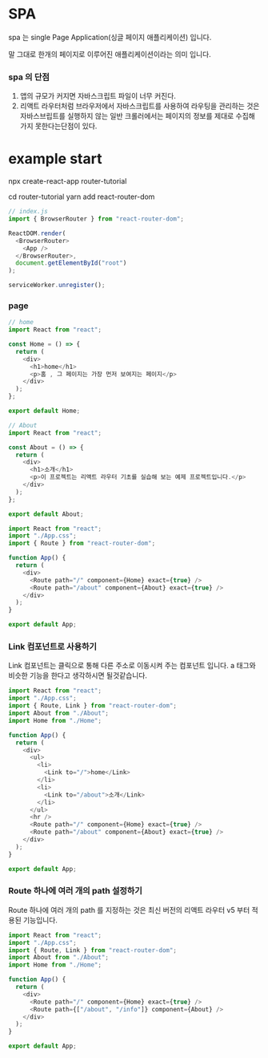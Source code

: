 # SPA

spa 는 single Page Application(싱글 페이지 애플리케이션) 입니다.

말 그대로 한개의 페이지로 이루어진 애플리케이션이라는 의미 입니다.

### spa 의 단점

1. 앱의 규모가 커지면 자바스크립트 파일이 너무 커진다.
2. 리액트 라우터처럼 브라우저에서 자바스크립트를 사용하여 라우팅을 관리하는 것은 자바스브립트를 실행하지 않는 일반 크롤러에서는 페이지의 정보를 제대로 수집해 가지 못한다는단점이 있다.

# example start

npx create-react-app router-tutorial

cd router-tutorial
yarn add react-router-dom

```javascript
// index.js
import { BrowserRouter } from "react-router-dom";

ReactDOM.render(
  <BrowserRouter>
    <App />
  </BrowserRouter>,
  document.getElementById("root")
);

serviceWorker.unregister();
```

### page

```javascript
// home
import React from "react";

const Home = () => {
  return (
    <div>
      <h1>home</h1>
      <p>홈 , 그 페이지는 가장 먼저 보여지는 페이지</p>
    </div>
  );
};

export default Home;
```

```javascript
// About
import React from "react";

const About = () => {
  return (
    <div>
      <h1>소개</h1>
      <p>이 프로젝트는 리액트 라우터 기초를 실습해 보는 예제 프로젝트입니다.</p>
    </div>
  );
};

export default About;
```

```javascript
import React from "react";
import "./App.css";
import { Route } from "react-router-dom";

function App() {
  return (
    <div>
      <Route path="/" component={Home} exact={true} />
      <Route path="/about" component={About} exact={true} />
    </div>
  );
}

export default App;
```

### Link 컴포넌트로 사용하기

Link 컴포넌트는 클릭으로 통해 다른 주소로 이동시켜 주는 컴포넌트 입니다. a 태그와 비슷한 기능을 한다고 생각하시면 될것같습니다.

```javascript
import React from "react";
import "./App.css";
import { Route, Link } from "react-router-dom";
import About from "./About";
import Home from "./Home";

function App() {
  return (
    <div>
      <ul>
        <li>
          <Link to="/">home</Link>
        </li>
        <li>
          <Link to="/about">소개</Link>
        </li>
      </ul>
      <hr />
      <Route path="/" component={Home} exact={true} />
      <Route path="/about" component={About} exact={true} />
    </div>
  );
}

export default App;
```

### Route 하나에 여러 개의 path 설정하기

Route 하나에 여러 개의 path 를 지정하는 것은 최신 버전의 리액트 라우터 v5 부터 적용된 기능입니다.

```javascript
import React from "react";
import "./App.css";
import { Route, Link } from "react-router-dom";
import About from "./About";
import Home from "./Home";

function App() {
  return (
    <div>
      <Route path="/" component={Home} exact={true} />
      <Route path={["/about", "/info"]} component={About} />
    </div>
  );
}

export default App;
```
